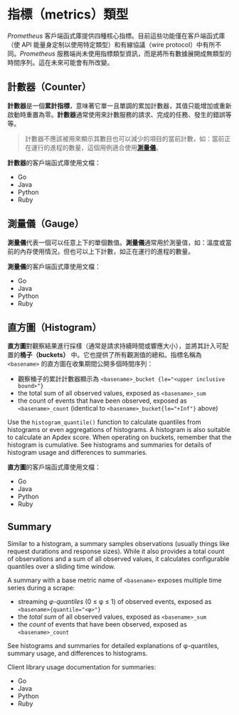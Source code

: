 # 指標（metrics）類型

*Prometheus* 客戶端函式庫提供四種核心指標。目前這些功能僅在客戶端函式庫（使 API 能量身定制以使用特定類型）和有線協議（wire protocol）中有所不同。*Prometheus* 服務端尚未使用指標類型資訊，而是將所有數據展開成無類型的時間序列。這在未來可能會有所改變。

## 計數器（Counter）

**計數器**是一個**累計指標**，意味著它單一且單調的累加計數器，其值只能增加或重新啟動時重置為零。**計數器**通常使用來計數服務的請求、完成的任務、發生的錯誤等等。

> 計數器不應該被用來顯示其數目也可以減少的項目的當前計數，如：當前正在運行的進程的數量，這個用例適合使用[**測量儀**](#測量儀gauge)。

**計數器**的客戶端函式庫使用文檔：
- Go
- Java
- Python
- Ruby

## 測量儀（Gauge）

**測量儀**代表一個可以任意上下的單個數值。**測量儀**通常用於測量值，如：溫度或當前的內存使用情況，但也可以上下計數，如正在運行的進程的數量。

**測量儀**的客戶端函式庫使用文檔：
- Go
- Java
- Python
- Ruby

## 直方圖（Histogram）

**直方圖**對觀察結果進行採樣（通常是請求持續時間或響應大小），並將其計入可配置的**桶子（buckets）** 中。它也提供了所有觀測值的總和。指標名稱為` <basename>` 的直方圖在收集期間公開多個時間序列：
- 觀察桶子的累計計數器顯示為 `<basename>_bucket {le="<upper inclusive bound>"}`
- the total sum of all observed values, exposed as `<basename>_sum`
- the count of events that have been observed, exposed as `<basename>_count` (identical to `<basename>_bucket{le="+Inf"}` above)

Use the `histogram_quantile()` function to calculate quantiles from histograms or even aggregations of histograms. A histogram is also suitable to calculate an Apdex score. When operating on buckets, remember that the histogram is cumulative. See histograms and summaries for details of histogram usage and differences to summaries.

**直方圖**的客戶端函式庫使用文檔：
- Go
- Java
- Python
- Ruby

## Summary

Similar to a histogram, a summary samples observations (usually things like request durations and response sizes). While it also provides a total count of observations and a sum of all observed values, it calculates configurable quantiles over a sliding time window.

A summary with a base metric name of `<basename>` exposes multiple time series during a scrape:

- streaming *φ-quantiles* (0 ≤ φ ≤ 1) of observed events, exposed as `<basename>{quantile="<φ>"}`
- the *total sum* of all observed values, exposed as `<basename>_sum`
- the *count* of events that have been observed, exposed as `<basename>_count`

See histograms and summaries for detailed explanations of φ-quantiles, summary usage, and differences to histograms.

Client library usage documentation for summaries:

- Go
- Java
- Python
- Ruby